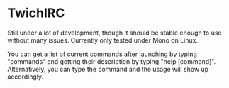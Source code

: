 TwichIRC
========

Still under a lot of development, though it should be stable enough to use without many issues.
Currently only tested under Mono on Linux.

You can get a list of current commands after launching by typing "commands" and getting their description by typing "help [command]". Alternatively, you can type the command and the usage will show up accordingly.
